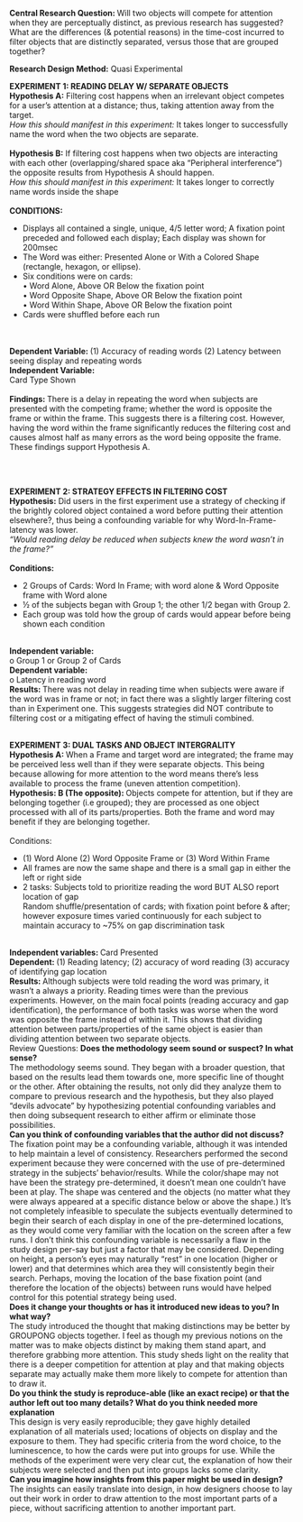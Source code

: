 <strong> Central Research Question: </strong> Will two objects will compete for attention when they are perceptually distinct, as previous research has suggested? What are the differences (& potential reasons) in the time-cost incurred to filter objects that are distinctly separated, versus those that are grouped together?

 <strong>Research Design Method:</strong> Quasi Experimental <br>

<strong>EXPERIMENT 1: READING DELAY W/ SEPARATE OBJECTS </strong> <br>
<strong>Hypothesis A:</strong> Filtering cost happens when an irrelevant object competes for a user’s attention at a distance; thus, taking attention away from the target.
<br>	<em>How this should manifest in this experiment: </em> It takes longer to successfully name the word when the two objects are separate. <br>
<br> <strong>Hypothesis B:</strong>  If filtering cost happens when two objects are interacting with each other (overlapping/shared space aka “Peripheral interference”) the opposite results from Hypothesis A should happen.<br>
<em>	How this should manifest in this experiment: </em> It takes longer to correctly name words inside the shape
<br> <br>
<strong> CONDITIONS:  </strong>
 <ul>
   <li>Displays all contained a single, unique, 4/5 letter word; A fixation point preceded and followed each display; Each display was shown for 200msec </li>
   <li>The Word was either: Presented Alone or With a Colored Shape (rectangle, hexagon, or ellipse). </li>
   <li>	Six conditions were on cards:
    <br>
•	    Word Alone, Above OR Below the fixation point
    <br>
•	Word Opposite Shape, Above OR Below the fixation point
    <br>
    •	Word Within Shape, Above OR Below the fixation point </li>
 <li>Cards were shuffled before each run</li>
 </ul>
 <br> <br>
<strong>	Dependent Variable: </strong>
(1) Accuracy of reading words (2) Latency between seeing display and repeating words <br>
<Strong>Independent Variable: </strong>
<br>Card Type Shown
<br> <br>
<Strong>Findings: </strong>There is a delay in repeating the word when subjects are presented with the competing frame; whether the word is opposite the frame or within the frame. This suggests there is a filtering cost. However, having the word within the frame significantly reduces the filtering cost and causes almost half as many errors as the word being opposite the frame. These findings support Hypothesis A.

<br> <br>

<strong>EXPERIMENT 2: STRATEGY EFFECTS IN FILTERING COST </strong> <br>
<strong>Hypothesis:</strong> Did users in the first experiment use a strategy of checking if the brightly colored object contained a word before putting their attention elsewhere?, thus being a confounding variable for why Word-In-Frame- latency was lower. <br>
<em>“Would reading delay be reduced when subjects knew the word wasn’t in the frame?” </em> <br>
<br><strong>Conditions: </strong>
 <ul>
    <li> 2 Groups of Cards: Word In Frame; with word alone &  Word Opposite frame with Word alone </li>
     <li> ½ of the subjects began with Group 1; the other 1/2  began with Group 2. </li>
     <li> Each group was told how the group of cards would appear before being shown each condition </li>
 </ul> 
 <br>
<strong>	Independent variable: </strong> <br>
o	Group 1 or Group 2 of Cards <br>
	<strong>Dependent variable: </strong> <br> 
o	Latency in reading word <br>
<strong> Results: </strong> There was not delay in reading time when subjects were aware if the word was in frame or not; in fact there was a slightly larger filtering cost than in Experiment one. This suggests strategies did NOT contribute to filtering cost or a mitigating effect of having the stimuli combined. 
<br> <br>

<strong>EXPERIMENT 3: DUAL TASKS AND OBJECT INTERGRALITY </strong> <br>
<strong>Hypothesis A: </strong>  When a Frame and target word are integrated; the frame may be perceived less well than if they were separate objects. This being because allowing for more attention to the word means there’s less available to process the frame (uneven attention competition). <br>
 <strong> Hypothesis: B (The opposite): </strong> Objects compete for attention, but if they are belonging together (i.e grouped); they are processed as one object processed with all of its parts/properties. Both the frame and word may benefit if they are belonging together. <br> 
<br> Conditions: 
  <ul>
 <li> (1) Word Alone (2) Word Opposite Frame or (3) Word Within Frame </li>
  <li> All frames are now the same shape and there is a small gap in either the left or right side </li>
 <li> 	2 tasks: Subjects told to prioritize reading the word BUT ALSO report location of gap </li>
  </li> Random shuffle/presentation of cards; with fixation point before & after; however exposure times varied continuously for each subject to maintain accuracy to ~75% on gap discrimination task </li>
 </ul>
<br> <strong>	Independent variables: </strong> Card Presented 
<br> <strong> Dependent: </strong> (1) Reading latency; (2) accuracy of word reading (3) accuracy of identifying gap location
<br>
<strong> Results: </strong> Although subjects were told reading the word was primary, it wasn’t a always a priority. Reading times were than the previous experiments. However, on the main focal points (reading accuracy and gap identification), the performance of both tasks was worse when the word was opposite the frame instead of within it. This shows that dividing attention between parts/properties of the same object is easier than dividing attention between two separate objects.
<br>
Review Questions:
<strong> Does the methodology seem sound or suspect? In what sense?	</strong> 
<br> 
	The methodology seems sound. They began with a broader question, that based on the results lead them towards one, more specific line of thought or the other. After obtaining the results, not only did they analyze them to compare to previous research and the hypothesis, but they also played “devils advocate” by hypothesizing potential confounding variables and then doing subsequent research to either affirm or eliminate those possibilities. 
 <br>
<strong>Can you think of confounding variables that the author did not discuss? </strong>
<br>
	The fixation point may be a confounding variable, although it was intended to help maintain a level of consistency. Researchers performed the second experiment because they were concerned with the use of pre-determined strategy in the subjects’ behavior/results. While the color/shape may not have been the strategy pre-determined, it doesn’t mean one couldn’t have been at play. The shape was centered and the objects (no matter what they were always appeared at a specific distance below or above the shape.) 
It’s not completely infeasible to speculate the subjects eventually determined to begin their search of each display in one of the pre-determined locations, as they would come very familiar with the location on the screen after a few runs. I don’t think this confounding variable is necessarily a flaw in the study design per-say but just a factor that may be considered. Depending on height, a person’s eyes may naturally “rest” in one location (higher or lower) and that determines which area they will consistently begin their search. Perhaps, moving the location of the base fixation point (and therefore the location of the objects) between runs would have helped control for this potential strategy being used.
<br>
<strong> Does it change your thoughts or has it introduced new ideas to you? In what way? </strong>
<br>
	The study introduced the thought that making distinctions may be better by GROUPONG objects together. I feel as though my previous notions on the matter was to make objects distinct by making them stand apart, and therefore grabbing more attention. This study sheds light on the reality that there is a deeper competition for attention at play and that making objects separate may actually make them more likely to compete for attention than to draw it.
 <br>
<strong> Do you think the study is reproduce-able (like an exact recipe) or that the author left out too many details? What do you think needed more explanation </strong>
<br>
	This design is very easily reproducible; they gave highly detailed explanation of all materials used; locations of objects on display and the exposure to them. They had specific criteria from the word choice, to the luminescence, to how the cards were put into groups for use. While the methods of the experiment were very clear cut, the explanation of how their subjects were selected and then put into groups lacks some clarity. 
 <br>
<strong> Can you imagine how insights from this paper might be used in design? </strong>
<br>
 The insights can easily translate into design, in how designers choose to lay out their work in order to draw attention to the most important parts of a piece, without sacrificing attention to another important part.


